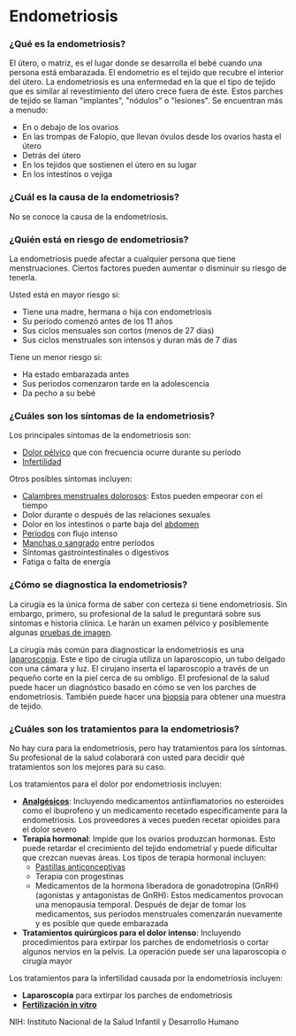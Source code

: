 Endometriosis
=============


### ¿Qué es la endometriosis?


El útero, o matriz, es el lugar donde se desarrolla el bebé cuando una persona está embarazada. El endometrio es el tejido que recubre el interior del útero. La endometriosis es una enfermedad en la que el tipo de tejido que es similar al revestimiento del útero crece fuera de éste. Estos parches de tejido se llaman "implantes", "nódulos" o "lesiones". Se encuentran más a menudo:


* En o debajo de los ovarios
* En las trompas de Falopio, que llevan óvulos desde los ovarios hasta el útero
* Detrás del útero
* En los tejidos que sostienen el útero en su lugar
* En los intestinos o vejiga


### ¿Cuál es la causa de la endometriosis?


No se conoce la causa de la endometriosis.


### ¿Quién está en riesgo de endometriosis?


La endometriosis puede afectar a cualquier persona que tiene menstruaciones. Ciertos factores pueden aumentar o disminuir su riesgo de tenerla.


Usted está en mayor riesgo si:


* Tiene una madre, hermana o hija con endometriosis
* Su período comenzó antes de los 11 años
* Sus ciclos mensuales son cortos (menos de 27 días)
* Sus ciclos menstruales son intensos y duran más de 7 días


Tiene un menor riesgo si:


* Ha estado embarazada antes
* Sus periodos comenzaron tarde en la adolescencia
* Da pecho a su bebé


### ¿Cuáles son los síntomas de la endometriosis?


Los principales síntomas de la endometriosis son:


* [Dolor pélvico](https://medlineplus.gov/spanish/pelvicpain.html) que con frecuencia ocurre durante su período
* [Infertilidad](https://medlineplus.gov/spanish/femaleinfertility.html)


Otros posibles síntomas incluyen:


* [Calambres menstruales dolorosos](https://medlineplus.gov/spanish/periodpain.html): Estos pueden empeorar con el tiempo
* Dolor durante o después de las relaciones sexuales
* Dolor en los intestinos o parte baja del [abdomen](https://medlineplus.gov/spanish/abdominalpain.html)
* [Períodos](https://medlineplus.gov/spanish/menstruation.html) con flujo intenso
* [Manchas o sangrado](https://medlineplus.gov/spanish/vaginalbleeding.html) entre períodos
* Síntomas gastrointestinales o digestivos
* Fatiga o falta de energía


### ¿Cómo se diagnostica la endometriosis?


La cirugía es la única forma de saber con certeza si tiene endometriosis. Sin embargo, primero, su profesional de la salud le preguntará sobre sus síntomas e historia clínica. Le harán un examen pélvico y posiblemente algunas [pruebas de imagen](https://medlineplus.gov/spanish/diagnosticimaging.html).


La cirugía más común para diagnosticar la endometriosis es una [laparoscopia](https://medlineplus.gov/spanish/pruebas-de-laboratorio/laparoscopia/). Este e tipo de cirugía utiliza un laparoscopio, un tubo delgado con una cámara y luz. El cirujano inserta el laparoscopio a través de un pequeño corte en la piel cerca de su ombligo. El profesional de la salud puede hacer un diagnóstico basado en cómo se ven los parches de endometriosis. También puede hacer una [biopsia](https://medlineplus.gov/spanish/biopsy.html) para obtener una muestra de tejido.


### ¿Cuáles son los tratamientos para la endometriosis?


No hay cura para la endometriosis, pero hay tratamientos para los síntomas. Su profesional de la salud colaborará con usted para decidir qué tratamientos son los mejores para su caso.


Los tratamientos para el dolor por endometriosis incluyen:


* **[Analgésicos](https://medlineplus.gov/spanish/painrelievers.html)**: Incluyendo medicamentos antiinflamatorios no esteroides como el ibuprofeno y un medicamento recetado específicamente para la endometriosis. Los proveedores a veces pueden recetar opioides para el dolor severo
* **Terapia hormonal**: Impide que los ovarios produzcan hormonas. Esto puede retardar el crecimiento del tejido endometrial y puede dificultar que crezcan nuevas áreas. Los tipos de terapia hormonal incluyen:
	+ [Pastillas anticonceptivas](https://medlineplus.gov/spanish/birthcontrol.html)
	+ Terapia con progestinas
	+ Medicamentos de la hormona liberadora de gonadotropina (GnRH) (agonistas y antagonistas de GnRH): Estos medicamentos provocan una menopausia temporal. Después de dejar de tomar los medicamentos, sus períodos menstruales comenzarán nuevamente y es posible que quede embarazada
* **Tratamientos quirúrgicos para el dolor intenso**: Incluyendo procedimientos para extirpar los parches de endometriosis o cortar algunos nervios en la pelvis. La operación puede ser una laparoscopia o cirugía mayor


Los tratamientos para la infertilidad causada por la endometriosis incluyen:


* **Laparoscopia** para extirpar los parches de endometriosis
* **[Fertilización in vitro](https://medlineplus.gov/spanish/assistedreproductivetechnology.html)**


NIH: Instituto Nacional de la Salud Infantil y Desarrollo Humano

